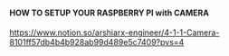#### HOW TO SETUP YOUR RASPBERRY PI with CAMERA
https://www.notion.so/arshiarx-engineer/4-1-1-Camera-8101ff57db4b4b928ab99d489e5c7409?pvs=4
